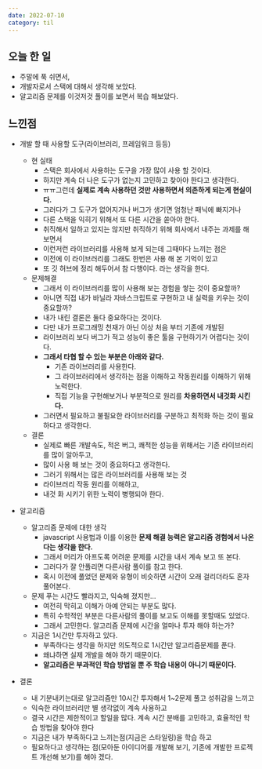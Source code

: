 ```yaml
---
date: 2022-07-10
category: til
---
```


## 오늘 한 일

- 주말에 푹 쉬면서,
- 개발자로서 스택에 대해서 생각해 보았다.
- 알고리즘 문제를 이것저것 풀이를 보면서 복습 해보았다.

## 느낀점

- 개발 할 때 사용할 도구(라이브러리, 프레임워크 등등)

  - 현 실태
    - 스택은 회사에서 사용하는 도구을 가장 많이 사용 할 것이다.
    - 하지만 계속 더 나은 도구가 없는지 고민하고 찾아야 한다고 생각한다.
    - ㅠㅠ그런데 **실제로 계속 사용하던 것만 사용하면서 의존하게 되는게 현실이다.**
    - 그러다가 그 도구가 없어지거나 버그가 생기면 엄청난 패닉에 빠지거나
    - 다른 스택을 익히기 위해서 또 다른 시간을 쏟아야 한다.
    - 취직해서 일하고 있지는 않지만 취직하기 위해 회사에서 내주는 과제를 해보면서
    - 이런저런 라이브러리를 사용해 보게 되는데 그때마다 느끼는 점은
    - 이전에 이 라이브러리를 그래도 한번은 사용 해 본 기억이 있고
    - 또 깃 허브에 정리 해두어서 참 다행이다. 라는 생각을 한다.
  - 문제해결
    - 그래서 이 라이브러리를 많이 사용해 보는 경험을 쌓는 것이 중요할까?
    - 아니면 직접 내가 바닐라 자바스크립트로 구현하고 내 실력을 키우는 것이 중요할까?
    - 내가 내린 결론은 둘다 중요하다는 것이다.
    - 다만 내가 프로그래밍 천재가 아닌 이상 처음 부터 기존에 개발된
    - 라이브러리 보다 버그가 적고 성능이 좋은 툴을 구현하기가 어렵다는 것이다.
    - **그래서 타협 할 수 있는 부분은 아래와 같다.**
      - 기존 라이브러리를 사용한다.
      - 그 라이브러리에서 생각하는 점을 이해하고 작동원리를 이해하기 위해 노력한다.
      - 직접 기능을 구현해보거나 부분적으로 원리를 **차용하면서 내것화 시킨다.**
    - 그러면서 필요하고 불필요한 라이브러리를 구분하고 최적화 하는 것이 필요하다고 생각한다.
  - 결론
    - 실제로 빠른 개발속도, 적은 버그, 쾌적한 성능을 위해서는 기존 라이브러리를 많이 알아두고,
    - 많이 사용 해 보는 것이 중요하다고 생각한다.
    - 그러기 위해서는 많은 라이브러리를 사용해 보는 것
    - 라이브러리 작동 원리를 이해하고,
    - 내것 화 시키기 위한 노력이 병행되야 한다.

- 알고리즘
  - 알고리즘 문제에 대한 생각
    - javascript 사용법과 이를 이용한 **문제 해결 능력은 알고리즘 경험에서 나온다는 생각을 한다.**
    - 그래서 머리가 아프도록 어려운 문제를 시간을 내서 계속 보고 또 본다.
    - 그러다가 잘 안풀리면 다른사람 풀이를 참고 한다.
    - 혹시 이전에 풀었던 문제와 유형이 비슷하면 시간이 오래 걸리더라도 혼자 풀어본다.
  - 문제 푸는 시간도 빨라지고, 익숙해 졌지만...
    - 여전히 막히고 이해가 아예 안되는 부분도 많다.
    - 특히 수학적인 부분은 다른사람의 풀이를 보고도 이해를 못할때도 있었다.
    - 그래서 고민한다. 알고리즘 문제에 시간을 얼마나 투자 해야 하는가?
  - 지금은 1시간만 투자하고 있다.
    - 부족하다는 생각을 하지만 의도적으로 1시간만 알고리즘문제를 푼다.
    - 왜냐하면 실제 개발을 해야 하기 때문이다.
    - **알고리즘은 부과적인 학습 방법일 뿐 주 학습 내용이 아니기 때문이다.**
- 결론
  - 내 기분내키는대로 알고리즘만 10시간 투자해서 1~2문제 풀고 성취감을 느끼고
  - 익숙한 라이브러리만 별 생각없이 계속 사용하고
  - 결국 시간은 제한적이고 할일을 많다. 계속 시간 분배를 고민하고, 효율적인 학습 방법을 찾아야 한다
  - 지금은 내가 부족하다고 느끼는점(지금은 스타일링)을 학습 하고
  - 필요하다고 생각하는 점(모아둔 아이디어를 개발해 보기, 기존에 개발한 프로젝트 개선해 보기)를 해야 겠다.
